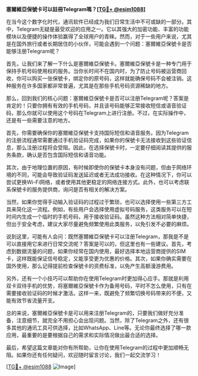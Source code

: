 **塞爾維亞保號卡可以註冊Telegram嗎？[[TG💪+ @esim1088](https://t.me/s/esim1088)]**

在当今这个数字化时代，通讯软件已经成为我们日常生活中不可或缺的一部分。其中，Telegram无疑是最受欢迎的应用之一。它以其强大的加密功能、丰富的功能模块以及便捷的操作体验赢得了全球用户的青睐。然而，对于一些用户来说，尤其是在国外旅行或者长期居住的小伙伴，可能会遇到一个问题：塞爾維亞保號卡是否能够注册Telegram呢？

首先，让我们来了解一下什么是塞爾維亞保號卡。塞爾維亞保號卡是一种专门用于保持手机号码使用权的服务。当你长时间不在国内时，为了防止号码被运营商回收，你可以购买一张保號卡，绑定你的原号码，这样就能确保号码不会被注销。这种服务在许多国家都非常普遍，尤其是在那些手机号码资源稀缺的地方。

那么，回到我们的核心问题：塞爾維亞保號卡是否可以注册Telegram呢？答案是肯定的！只要你拥有有效的手机号码，并且该号码能够正常接收短信或语音验证码，那么你就可以使用这个号码在Telegram上进行注册。不过，在实际操作中，还是有一些需要注意的地方。

首先，你需要确保你的塞爾維亞保號卡支持国际短信和语音服务。因为Telegram的注册流程通常需要通过手机验证码完成，如果你的保號卡无法接收到这些验证信息，那么注册过程将会受阻。因此，在选择保號卡时，一定要仔细阅读其提供的服务条款，确认是否包含国际短信和语音功能。

其次，由于地理位置的原因，有时候即使你的保號卡本身没有问题，但由于网络环境的不同，可能会导致验证码发送延迟或者无法成功接收。在这种情况下，你可以尝试更换Wi-Fi网络，或者使用其他更稳定的网络连接方式。此外，也可以考虑联系保號卡的服务提供商，询问是否有相关的解决方案。

当然，如果你觉得手动输入验证码的过程过于繁琐，也可以选择使用一些第三方工具来简化这一流程。例如，有些用户会选择使用虚拟号码服务，这类服务可以在短时间内生成一个临时的手机号码，用于接收验证码。虽然这种方法相对简单快捷，但出于安全考虑，建议大家尽量避免频繁使用此类服务，以免引发不必要的麻烦。

说到这里，可能有人会问：既然塞爾維亞保號卡可以注册Telegram，那我是不是可以直接用它来进行日常交流呢？答案是可以的，但这里也有一些建议。首先，考虑到数据流量的问题，如果你经常在国内使用，最好选择本地运营商提供的SIM卡，这样既能保证信号稳定，又能享受更为优惠的价格。其次，如果你确实需要在国外使用，那么记得提前检查保號卡的资费标准，以免产生高额漫游费用。

另外，还有一个小技巧可以帮助你在使用Telegram时更加得心应手。那就是利用双卡双待手机的优势，将塞爾維亞保號卡作为备用号码，平时不怎么使用，只有在需要接收验证码的时候才激活。这样一来，既避免了频繁切换号码带来的不便，又能有效节省流量开支。

总的来说，塞爾維亞保號卡是可以用来注册Telegram的，只要我们做好充分准备，注意细节，就完全不用担心会出现问题。当然，除了Telegram之外，还有很多其他的通讯工具可供选择，比如WhatsApp、Line等。无论你最终选择了哪一款应用，最重要的是要根据自己的需求和实际情况做出最合适的选择。

最后，希望这篇文章能对你有所帮助，让你在使用Telegram的过程中更加顺畅无阻。如果你还有任何疑问，欢迎随时留言讨论，我们一起交流学习！

[[TG💪+ @esim1088](https://t.me/s/esim1088) ![Image](https://i.postimg.cc/4NQfJmqS/Snipaste-2025-05-13-00-14-12.png)]